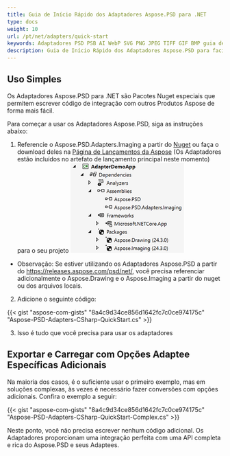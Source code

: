 ```yaml
---
title: Guia de Início Rápido dos Adaptadores Aspose.PSD para .NET
type: docs
weight: 10
url: /pt/net/adapters/quick-start
keywords: Adaptadores PSD PSB AI WebP SVG PNG JPEG TIFF GIF BMP guia de início rápido
description: Guia de Início Rápido dos Adaptadores Aspose.PSD para facilitar e agilizar a integração com Aspose.Imaging.
---
```


## **Uso Simples**

Os Adaptadores Aspose.PSD para .NET são Pacotes Nuget especiais que permitem escrever código de integração com outros Produtos Aspose de forma mais fácil.

Para começar a usar os Adaptadores Aspose.PSD, siga as instruções abaixo:

1. Referencie o Aspose.PSD.Adapters.Imaging a partir do [Nuget](https://www.nuget.org/aspose.psd.adapters.imaging) ou faça o download deles na [Página de Lançamentos da Aspose](https://releases.aspose.com/psd/net/) (Os Adaptadores estão incluídos no artefato de lançamento principal neste momento) para o seu projeto
![Referências necessárias](references.png)
* Observação: Se estiver utilizando os Adaptadores Aspose.PSD a partir do https://releases.aspose.com/psd/net/, você precisa referenciar adicionalmente o Aspose.Drawing e o Aspose.Imaging a partir do nuget ou dos arquivos locais.

2. Adicione o seguinte código:

{{< gist "aspose-com-gists" "8a4c9d34ce856d1642fc7c0ce974175c" "Aspose-PSD-Adapters-CSharp-QuickStart.cs" >}}

3. Isso é tudo que você precisa para usar os adaptadores

## **Exportar e Carregar com Opções Adaptee Específicas Adicionais**

Na maioria dos casos, é o suficiente usar o primeiro exemplo, mas em soluções complexas, às vezes é necessário fazer conversões com opções adicionais. Confira o exemplo a seguir:

{{< gist "aspose-com-gists" "8a4c9d34ce856d1642fc7c0ce974175c" "Aspose-PSD-Adapters-CSharp-QuickStart-Complex.cs" >}}

Neste ponto, você não precisa escrever nenhum código adicional. Os Adaptadores proporcionam uma integração perfeita com uma API completa e rica do Aspose.PSD e seus Adaptees.
